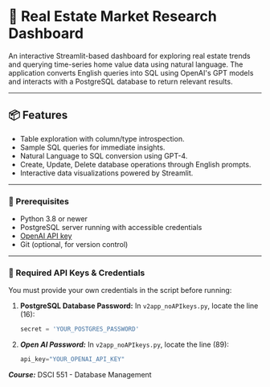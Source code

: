 # 🏡 Real Estate Market Research Dashboard

An interactive Streamlit-based dashboard for exploring real estate trends and querying time-series home value data using natural language. The application converts English queries into SQL using OpenAI's GPT models and interacts with a PostgreSQL database to return relevant results.

---

## 📦 Features

- Table exploration with column/type introspection.
- Sample SQL queries for immediate insights.
- Natural Language to SQL conversion using GPT-4.
- Create, Update, Delete database operations through English prompts.
- Interactive data visualizations powered by Streamlit.

---

### 🔧 Prerequisites

- Python 3.8 or newer
- PostgreSQL server running with accessible credentials
- [OpenAI API key](https://platform.openai.com/account/api-keys)
- Git (optional, for version control)

---

### 🔐 Required API Keys & Credentials

You must provide your own credentials in the script before running:

1. **PostgreSQL Database Password:**
   In `v2app_noAPIkeys.py`, locate the line (16):
   ```python
   secret = 'YOUR_POSTGRES_PASSWORD'

2. ***Open AI Password:***
   In `v2app_noAPIkeys.py`, locate the line (89):
   ```python
   api_key="YOUR_OPENAI_API_KEY"

***Course:*** DSCI 551 - Database Management
